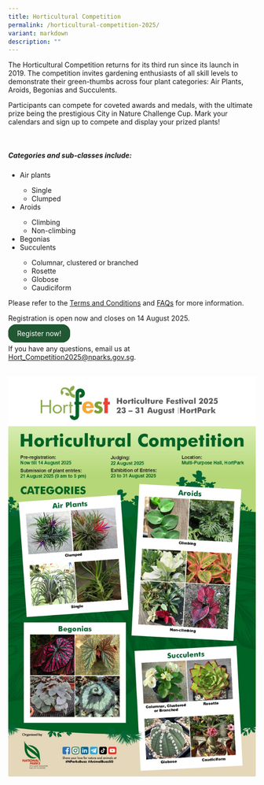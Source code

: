 ```yaml
---
title: Horticultural Competition
permalink: /horticultural-competition-2025/
variant: markdown
description: ""
---
```

<style>
		  .button-primary {
    background-color: #215732;
    border: 2px solid #215732;
    padding: 0.5rem 1rem;
  	border-radius: 1rem;
    color: white !important;
	  text-decoration: none !important;
  }
</style>

<section>
<p>The Horticultural Competition returns for its third run since its launch in 2019. The competition invites gardening enthusiasts of all skill levels to demonstrate their green-thumbs across four plant categories: Air Plants, Aroids, Begonias and Succulents.</p>
<p> Participants can compete for coveted awards and medals, with the ultimate prize being the prestigious City in Nature Challenge Cup. Mark your calendars and sign up to compete and display your prized plants!</p>
</section><br>

<section>
	<h5>Categories and sub-classes include:</h5>
	<ul><li>Air plants</li>
		<ul><li>Single</li>
			<li>Clumped</li>
		</ul>
		<li>Aroids</li>
		<ul><li>Climbing</li>
			<li>Non-climbing</li>
		</ul>
		<li>Begonias</li>
		<li>Succulents</li>
		<ul><li>Columnar, clustered or branched</li>
			<li>Rosette</li>
			<li>Globose</li>
			<li>Caudiciform</li>
			<p></p>
	</ul></ul>
	
<p>Please refer to the <a target="_blank" href="https://go.gov.sg/hortcomptnc">Terms and Conditions</a> and <a target="_blank" href="https://go.gov.sg/hortcompfaqs">FAQs</a> for more information.</p>
<p>Registration is open now and closes on 14 August 2025.</p>
<a class="button-primary" href="https://go.gov.sg/hortcomp25">Register now!</a>

<p>If you have any questions, email us at <a href="mailto:Hort_Competition2025@nparks.gov.sg">Hort_Competition2025@nparks.gov.sg</a>.</p>
</section>
<br>
<img src="/images/HortFest%20images/hc2025%20poster.jpg">